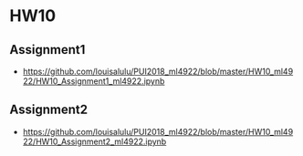 # HW10

## Assignment1

- https://github.com/louisalulu/PUI2018_ml4922/blob/master/HW10_ml4922/HW10_Assignment1_ml4922.ipynb

## Assignment2

- https://github.com/louisalulu/PUI2018_ml4922/blob/master/HW10_ml4922/HW10_Assignment2_ml4922.ipynb

